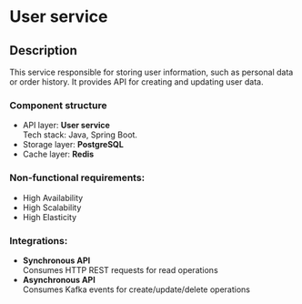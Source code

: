 # User service

## Description
This service responsible for storing user information, such as personal data or order history.
It provides API for creating and updating user data.

### Component structure
- API layer: **User service**  
  Tech stack: Java, Spring Boot.
- Storage layer: **PostgreSQL**
- Cache layer: **Redis**

### Non-functional requirements:
- High Availability
- High Scalability
- High Elasticity

### Integrations:
- **Synchronous API**  
  Consumes HTTP REST requests for read operations
- **Asynchronous API**  
  Consumes Kafka events for create/update/delete operations